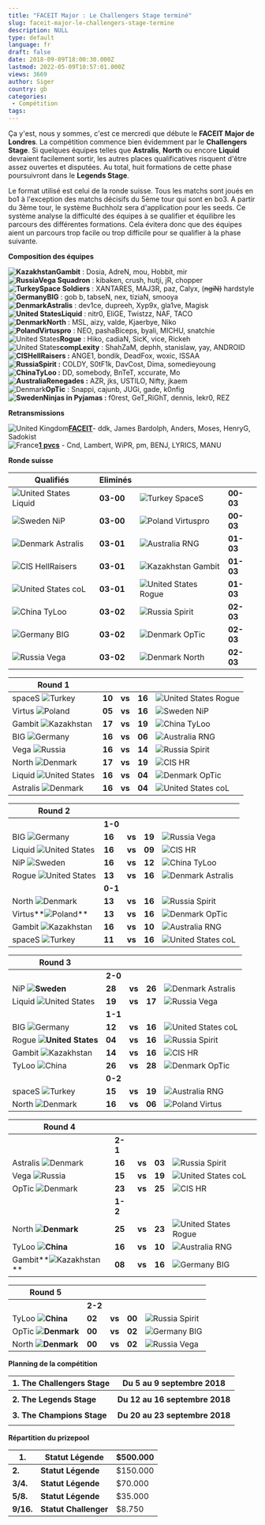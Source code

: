 ```yaml
---
title: "FACEIT Major : Le Challengers Stage terminé"
slug: faceit-major-le-challengers-stage-termine
description: NULL
type: default
language: fr
draft: false
date: 2018-09-09T18:00:30.000Z
lastmod: 2022-05-09T10:57:01.000Z
views: 3669
author: Siger
country: gb
categories:
 - Compétition
tags:
---
```

Ça y'est, nous y sommes, c'est ce mercredi que débute le **FACEIT Major de Londres**. La compétition commence bien évidemment par le **Challengers Stage**. Si quelques équipes telles que **Astralis**, **North** ou encore **Liquid** devraient facilement sortir, les autres places qualificatives risquent d'être assez ouvertes et disputées. Au total, huit formations de cette phase poursuivront dans le **Legends Stage**.  
  
Le format utilisé est celui de la ronde suisse. Tous les matchs sont joués en bo1 à l'exception des matchs décisifs du 5ème tour qui sont en bo3\. A partir du 3ème tour, le système Buchholz sera d'application pour les seeds. Ce système analyse la difficulté des équipes à se qualifier et équilibre les parcours des différentes formations. Cela évitera donc que des équipes aient un parcours trop facile ou trop difficile pour se qualifier à la phase suivante.

**Composition des équipes**

**![Kazakhstan](/images/countries/kz.svg)⁠Gambit** : Dosia, AdreN, mou, Hobbit, mir  
**![Russia](/images/countries/ru.svg)⁠Vega Squadron** : kibaken, crush, hutji, jR, chopper  
**![Turkey](/images/countries/tr.svg)⁠Space Soldiers** : XANTARES, MAJ3R, paz, Calyx, (~~ngiN)~~ hardstyle  
**![Germany](/images/countries/de.svg)⁠BIG** : gob b, tabseN, nex, tiziaN, smooya  
**![Denmark](/images/countries/dk.svg)⁠Astralis** : dev1ce, dupreeh, Xyp9x, gla1ve, Magisk  
**![United States](/images/countries/us.svg)⁠Liquid** : nitr0, EliGE, Twistzz, NAF, TACO  
**![Denmark](/images/countries/dk.svg)⁠North** : MSL, aizy, valde, Kjaerbye, Niko  
**![Poland](/images/countries/pl.svg)⁠Virtuspro** : NEO, pashaBiceps, byali, MICHU, snatchie  
![United States](/images/countries/us.svg)⁠**Rogue** : Hiko, cadiaN, SicK, vice, Rickeh  
![United States](/images/countries/us.svg)⁠**compLexity** : ShahZaM, dephh, stanislaw, yay, ANDROID  
**![CIS](/images/countries/cs.svg)⁠⁠HellRaisers :** ANGE1, bondik, DeadFox, woxic, ISSAA  
**![Russia](/images/countries/ru.svg)⁠Spirit :** COLDY, S0tF1k, DavCost, Dima, somedieyoung  
**![China](/images/countries/cn.svg)⁠⁠TyLoo :** DD, somebody, BnTeT, xccurate, Mo  
**![Australia](/images/countries/au.svg)⁠Renegades :** AZR, jks, USTILO, Nifty, jkaem  
![Denmark](/images/countries/dk.svg)⁠**OpTic** : Snappi, cajunb, JUGi, gade, k0nfig  
**![Sweden](/images/countries/se.svg)⁠⁠Ninjas in Pyjamas :** f0rest, GeT\_RiGhT, dennis, lekr0, REZ

**Retransmissions**

![United Kingdom](/images/countries/gb.svg)⁠[**FACEIT**](https://www.twitch.tv/faceittv)\- ddk, James Bardolph, Anders, Moses, HenryG, Sadokist  
![France](/images/countries/fr.svg)⁠[**1** **pvcs**](https://www.twitch.tv/1pvcs) \- Cnd, Lambert, WiPR, pm, BENJ, LYRICS, MANU

**Ronde suisse**

| **Qualifiés**                                      | **Eliminés** |                                                   |           |
| -------------------------------------------------- | ------------ | ------------------------------------------------- | --------- |
| ![United States](/images/countries/us.svg)⁠ Liquid | **03-00**    | ![Turkey](/images/countries/tr.svg)⁠ SpaceS       | **00-03** |
| ![Sweden](/images/countries/se.svg)⁠ NiP           | **03-00**    | ![Poland](/images/countries/pl.svg)⁠ Virtuspro    | **00-03** |
| ![Denmark](/images/countries/dk.svg)⁠ Astralis     | **03-01**    | ![Australia](/images/countries/au.svg)⁠ RNG       | **01-03** |
| ![CIS](/images/countries/cs.svg)⁠ HellRaisers      | **03-01**    | ![Kazakhstan](/images/countries/kz.svg)⁠ Gambit   | **01-03** |
| ![United States](/images/countries/us.svg)⁠ coL    | **03-01**    | ![United States](/images/countries/us.svg)⁠ Rogue | **01-03** |
| ![China](/images/countries/cn.svg)⁠ TyLoo          | **03-02**    | ![Russia](/images/countries/ru.svg)⁠ Spirit       | **02-03** |
| ![Germany](/images/countries/de.svg)⁠ BIG          | **03-02**    | ![Denmark](/images/countries/dk.svg)⁠ OpTic       | **02-03** |
| ![Russia](/images/countries/ru.svg)⁠ Vega          | **03-02**    | ![Denmark](/images/countries/dk.svg)⁠ North       | **02-03** |

  
| **Round 1**                                        |        |        |        |                                                   |
| -------------------------------------------------- | ------ | ------ | ------ | ------------------------------------------------- |
| spaceS ![Turkey](/images/countries/tr.svg)⁠        | **10** | **vs** | **16** | ![United States](/images/countries/us.svg)⁠ Rogue |
| Virtus ![Poland](/images/countries/pl.svg)⁠        | **05** | **vs** | **16** | ![Sweden](/images/countries/se.svg)⁠ NiP          |
| Gambit ![Kazakhstan](/images/countries/kz.svg)⁠    | **17** | **vs** | **19** | ![China](/images/countries/cn.svg)⁠ TyLoo         |
| BIG ![Germany](/images/countries/de.svg)⁠ **⁠⁠**   | **16** | **vs** | **06** | ![Australia](/images/countries/au.svg)⁠ RNG       |
| Vega ![Russia](/images/countries/ru.svg)⁠          | **16** | **vs** | **14** | ![Russia](/images/countries/ru.svg)⁠ Spirit       |
| North ![Denmark](/images/countries/dk.svg)⁠ **⁠**  | **17** | **vs** | **19** | ![CIS](/images/countries/cs.svg)⁠ HR              |
| Liquid ![United States](/images/countries/us.svg)⁠ | **16** | **vs** | **04** | ![Denmark](/images/countries/dk.svg)⁠ OpTic       |
| Astralis ![Denmark](/images/countries/dk.svg)⁠     | **16** | **vs** | **04** | ![United States](/images/countries/us.svg)⁠ coL   |

  
| **Round 2**                                            |        |        |        |                                                 |
| ------------------------------------------------------ | ------ | ------ | ------ | ----------------------------------------------- |
| | **1-0**                                              |        |        |        |                                                 |
| BIG ![Germany](/images/countries/de.svg)               | **16** | **vs** | **19** | ![Russia](/images/countries/ru.svg)⁠ Vega       |
| Liquid ![United States](/images/countries/us.svg)      | **16** | **vs** | **09** | ![CIS](/images/countries/cs.svg)⁠ HR            |
| NiP ![Sweden](/images/countries/se.svg)⁠               | **16** | **vs** | **12** | ![China](/images/countries/cn.svg)⁠ TyLoo       |
| Rogue ![United States](/images/countries/us.svg)**⁠⁠** | **13** | **vs** | **16** | ![Denmark](/images/countries/dk.svg)⁠ Astralis  |
| | **0-1**                                              |        |        |        |                                                 |
| North ![Denmark](/images/countries/dk.svg)             | **13** | **vs** | **16** | ![Russia](/images/countries/ru.svg)⁠ Spirit     |
| Virtus**![Poland](/images/countries/pl.svg)⁠**         | **13** | **vs** | **16** | ![Denmark](/images/countries/dk.svg)⁠ OpTic     |
| Gambit ![Kazakhstan](/images/countries/kz.svg)         | **16** | **vs** | **10** | ![Australia](/images/countries/au.svg)⁠ RNG     |
| spaceS ![Turkey](/images/countries/tr.svg)             | **11** | **vs** | **16** | ![United States](/images/countries/us.svg)⁠ coL |

  
| **Round 3**                                           |        |        |        |                                                 |
| ----------------------------------------------------- | ------ | ------ | ------ | ----------------------------------------------- |
| | **2-0**                                             |        |        |        |                                                 |
| NiP **![Sweden](/images/countries/se.svg)⁠⁠⁠**        | **28** | **vs** | **26** | ![Denmark](/images/countries/dk.svg)⁠ Astralis  |
| Liquid ![United States](/images/countries/us.svg)     | **19** | **vs** | **17** | ![Russia](/images/countries/ru.svg)⁠ Vega       |
| | **1-1**                                             |        |        |        |                                                 |
| BIG ![Germany](/images/countries/de.svg)              | **12** | **vs** | **16** | ![United States](/images/countries/us.svg)⁠ coL |
| Rogue **![United States](/images/countries/us.svg)⁠** | **04** | **vs** | **16** | ![Russia](/images/countries/ru.svg)⁠ Spirit     |
| Gambit ![Kazakhstan](/images/countries/kz.svg)⁠       | **14** | **vs** | **16** | ![CIS](/images/countries/cs.svg)⁠ HR            |
| TyLoo ![China](/images/countries/cn.svg)⁠             | **26** | **vs** | **28** | ![Denmark](/images/countries/dk.svg)⁠ OpTic     |
| | **0-2**                                             |        |        |        |                                                 |
| spaceS ![Turkey](/images/countries/tr.svg)            | **15** | **vs** | **19** | ![Australia](/images/countries/au.svg)⁠ RNG     |
| North ![Denmark](/images/countries/dk.svg)⁠           | **16** | **vs** | **06** | ![Poland](/images/countries/pl.svg)⁠ Virtus     |

  
| **Round 4**                                        |        |        |        |                                                   |
| -------------------------------------------------- | ------ | ------ | ------ | ------------------------------------------------- |
| | **2-1**                                          |        |        |        |                                                   |
| Astralis ![Denmark](/images/countries/dk.svg)      | **16** | **vs** | **03** | ![Russia](/images/countries/ru.svg)⁠ Spirit       |
| Vega ![Russia](/images/countries/ru.svg)           | **15** | **vs** | **19** | ![United States](/images/countries/us.svg)⁠ coL   |
| OpTic ![Denmark](/images/countries/dk.svg)⁠ ⁠      | **23** | **vs** | **25** | ![CIS](/images/countries/cs.svg)⁠ HR              |
| | **1-2**                                          |        |        |        |                                                   |
| North **![Denmark](/images/countries/dk.svg)⁠**    | **25** | **vs** | **23** | ![United States](/images/countries/us.svg)⁠ Rogue |
| TyLoo **![China](/images/countries/cn.svg)⁠**      | **16** | **vs** | **10** | ![Australia](/images/countries/au.svg)⁠ RNG       |
| Gambit**![Kazakhstan](/images/countries/kz.svg)⁠** | **08** | **vs** | **16** | ![Germany](/images/countries/de.svg)⁠ BIG         |

  
| **Round 5**                                     |        |        |        |                                             |
| ----------------------------------------------- | ------ | ------ | ------ | ------------------------------------------- |
| | **2-2**                                       |        |        |        |                                             |
| TyLoo **![China](/images/countries/cn.svg)**⁠   | **02** | **vs** | **00** | ![Russia](/images/countries/ru.svg)⁠ Spirit |
| OpTic **![Denmark](/images/countries/dk.svg)⁠** | **00** | **vs** | **02** | ![Germany](/images/countries/de.svg)⁠ BIG   |
| North **![Denmark](/images/countries/dk.svg)**  | **00** | **vs** | **02** | ![Russia](/images/countries/ru.svg)⁠ Vega   |

**Planning de la compétition**

| **1\. The Challengers Stage** | **Du 5 au 9 septembre 2018**   |
| ----------------------------- | ------------------------------ |
|                               |                                |
| **2\. The Legends Stage**     | **Du 12 au 16 septembre 2018** |
|                               |                                |
| **3\. The Champions Stage**   | **Du 20 au 23 septembre 2018** |
|                               |                                |

  
**Répartition du prizepool**

| **1.**    | **Statut Légende**    | $500.000 |
| --------- | --------------------- | -------- |
| **2.**    | **Statut Légende**    | $150.000 |
| **3/4.**  | **Statut Légende**    | $70.000  |
| **5/8.**  | **Statut Légende**    | $35.000  |
| **9/16.** | **Statut Challenger** | $8.750   |
